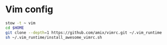 #  Vim config

```bash
stow -t ~ vim
cd $HOME
git clone --depth=1 https://github.com/amix/vimrc.git ~/.vim_runtime
sh ~/.vim_runtime/install_awesome_vimrc.sh
```
